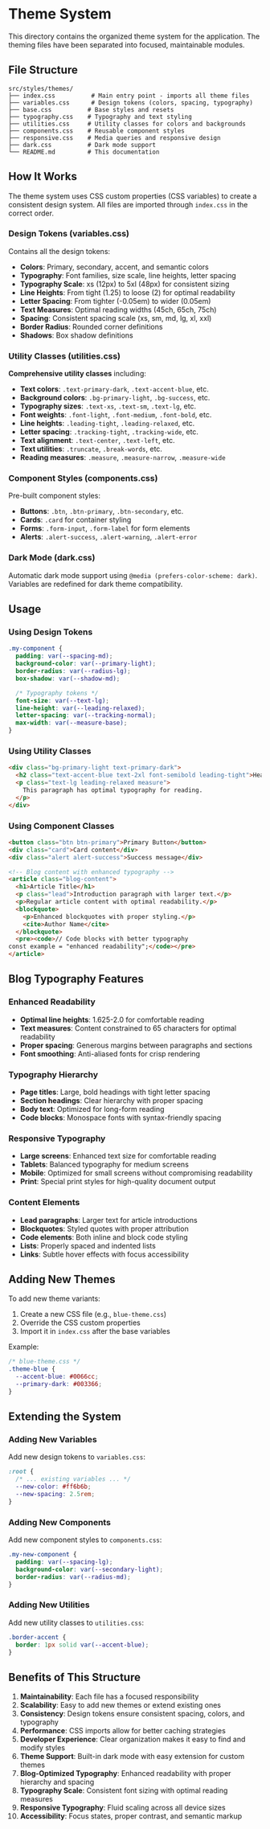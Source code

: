 # Theme System

This directory contains the organized theme system for the application. The theming files have been separated into focused, maintainable modules.

## File Structure

```
src/styles/themes/
├── index.css          # Main entry point - imports all theme files
├── variables.css      # Design tokens (colors, spacing, typography)
├── base.css          # Base styles and resets
├── typography.css    # Typography and text styling
├── utilities.css     # Utility classes for colors and backgrounds
├── components.css    # Reusable component styles
├── responsive.css    # Media queries and responsive design
├── dark.css          # Dark mode support
└── README.md         # This documentation
```

## How It Works

The theme system uses CSS custom properties (CSS variables) to create a consistent design system. All files are imported through `index.css` in the correct order.

### Design Tokens (variables.css)

Contains all the design tokens:

- **Colors**: Primary, secondary, accent, and semantic colors
- **Typography**: Font families, size scale, line heights, letter spacing
- **Typography Scale**: xs (12px) to 5xl (48px) for consistent sizing
- **Line Heights**: From tight (1.25) to loose (2) for optimal readability
- **Letter Spacing**: From tighter (-0.05em) to wider (0.05em)
- **Text Measures**: Optimal reading widths (45ch, 65ch, 75ch)
- **Spacing**: Consistent spacing scale (xs, sm, md, lg, xl, xxl)
- **Border Radius**: Rounded corner definitions
- **Shadows**: Box shadow definitions

### Utility Classes (utilities.css)

**Comprehensive utility classes** including:

- **Text colors**: `.text-primary-dark`, `.text-accent-blue`, etc.
- **Background colors**: `.bg-primary-light`, `.bg-success`, etc.
- **Typography sizes**: `.text-xs`, `.text-sm`, `.text-lg`, etc.
- **Font weights**: `.font-light`, `.font-medium`, `.font-bold`, etc.
- **Line heights**: `.leading-tight`, `.leading-relaxed`, etc.
- **Letter spacing**: `.tracking-tight`, `.tracking-wide`, etc.
- **Text alignment**: `.text-center`, `.text-left`, etc.
- **Text utilities**: `.truncate`, `.break-words`, etc.
- **Reading measures**: `.measure`, `.measure-narrow`, `.measure-wide`

### Component Styles (components.css)

Pre-built component styles:

- **Buttons**: `.btn`, `.btn-primary`, `.btn-secondary`, etc.
- **Cards**: `.card` for container styling
- **Forms**: `.form-input`, `.form-label` for form elements
- **Alerts**: `.alert-success`, `.alert-warning`, `.alert-error`

### Dark Mode (dark.css)

Automatic dark mode support using `@media (prefers-color-scheme: dark)`. Variables are redefined for dark theme compatibility.

## Usage

### Using Design Tokens

```css
.my-component {
  padding: var(--spacing-md);
  background-color: var(--primary-light);
  border-radius: var(--radius-lg);
  box-shadow: var(--shadow-md);

  /* Typography tokens */
  font-size: var(--text-lg);
  line-height: var(--leading-relaxed);
  letter-spacing: var(--tracking-normal);
  max-width: var(--measure-base);
}
```

### Using Utility Classes

```html
<div class="bg-primary-light text-primary-dark">
  <h2 class="text-accent-blue text-2xl font-semibold leading-tight">Heading</h2>
  <p class="text-lg leading-relaxed measure">
    This paragraph has optimal typography for reading.
  </p>
</div>
```

### Using Component Classes

```html
<button class="btn btn-primary">Primary Button</button>
<div class="card">Card content</div>
<div class="alert alert-success">Success message</div>

<!-- Blog content with enhanced typography -->
<article class="blog-content">
  <h1>Article Title</h1>
  <p class="lead">Introduction paragraph with larger text.</p>
  <p>Regular article content with optimal readability.</p>
  <blockquote>
    <p>Enhanced blockquotes with proper styling.</p>
    <cite>Author Name</cite>
  </blockquote>
  <pre><code>// Code blocks with better typography
const example = "enhanced readability";</code></pre>
</article>
```

## Blog Typography Features

### Enhanced Readability

- **Optimal line heights**: 1.625-2.0 for comfortable reading
- **Text measures**: Content constrained to 65 characters for optimal readability
- **Proper spacing**: Generous margins between paragraphs and sections
- **Font smoothing**: Anti-aliased fonts for crisp rendering

### Typography Hierarchy

- **Page titles**: Large, bold headings with tight letter spacing
- **Section headings**: Clear hierarchy with proper spacing
- **Body text**: Optimized for long-form reading
- **Code blocks**: Monospace fonts with syntax-friendly spacing

### Responsive Typography

- **Large screens**: Enhanced text size for comfortable reading
- **Tablets**: Balanced typography for medium screens
- **Mobile**: Optimized for small screens without compromising readability
- **Print**: Special print styles for high-quality document output

### Content Elements

- **Lead paragraphs**: Larger text for article introductions
- **Blockquotes**: Styled quotes with proper attribution
- **Code elements**: Both inline and block code styling
- **Lists**: Properly spaced and indented lists
- **Links**: Subtle hover effects with focus accessibility

## Adding New Themes

To add new theme variants:

1. Create a new CSS file (e.g., `blue-theme.css`)
2. Override the CSS custom properties
3. Import it in `index.css` after the base variables

Example:

```css
/* blue-theme.css */
.theme-blue {
  --accent-blue: #0066cc;
  --primary-dark: #003366;
}
```

## Extending the System

### Adding New Variables

Add new design tokens to `variables.css`:

```css
:root {
  /* ... existing variables ... */
  --new-color: #ff6b6b;
  --new-spacing: 2.5rem;
}
```

### Adding New Components

Add new component styles to `components.css`:

```css
.my-new-component {
  padding: var(--spacing-lg);
  background-color: var(--secondary-light);
  border-radius: var(--radius-md);
}
```

### Adding New Utilities

Add new utility classes to `utilities.css`:

```css
.border-accent {
  border: 1px solid var(--accent-blue);
}
```

## Benefits of This Structure

1. **Maintainability**: Each file has a focused responsibility
2. **Scalability**: Easy to add new themes or extend existing ones
3. **Consistency**: Design tokens ensure consistent spacing, colors, and typography
4. **Performance**: CSS imports allow for better caching strategies
5. **Developer Experience**: Clear organization makes it easy to find and modify styles
6. **Theme Support**: Built-in dark mode with easy extension for custom themes
7. **Blog-Optimized Typography**: Enhanced readability with proper hierarchy and spacing
8. **Typography Scale**: Consistent font sizing with optimal reading measures
9. **Responsive Typography**: Fluid scaling across all device sizes
10. **Accessibility**: Focus states, proper contrast, and semantic markup

